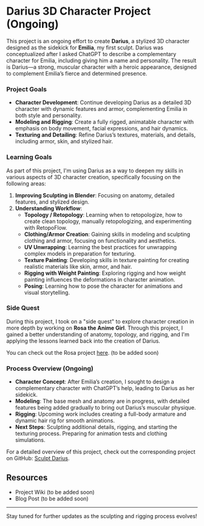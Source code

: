# Darius 3D Character Project (Ongoing)

This project is an ongoing effort to create **Darius**, a stylized 3D character designed as the sidekick for **Emilia**, my first sculpt. Darius was conceptualized after I asked ChatGPT to describe a complementary character for Emilia, including giving him a name and personality. The result is Darius—a strong, muscular character with a heroic appearance, designed to complement Emilia’s fierce and determined presence.

### Project Goals

- **Character Development**: Continue developing Darius as a detailed 3D character with dynamic features and armor, complementing Emilia in both style and personality.
- **Modeling and Rigging**: Create a fully rigged, animatable character with emphasis on body movement, facial expressions, and hair dynamics.
- **Texturing and Detailing**: Refine Darius’s textures, materials, and details, including armor, skin, and stylized hair.

### Learning Goals

As part of this project, I'm using Darius as a way to deepen my skills in various aspects of 3D character creation, specifically focusing on the following areas:

1. **Improving Sculpting in Blender**: Focusing on anatomy, detailed features, and stylized design.
2. **Understanding Workflow**: 
   - **Topology / Retopology**: Learning when to retopologize, how to create clean topology, manually retopologizing, and experimenting with RetopoFlow.
   - **Clothing/Armor Creation**: Gaining skills in modeling and sculpting clothing and armor, focusing on functionality and aesthetics.
   - **UV Unwrapping**: Learning the best practices for unwrapping complex models in preparation for texturing.
   - **Texture Painting**: Developing skills in texture painting for creating realistic materials like skin, armor, and hair.
   - **Rigging with Weight Painting**: Exploring rigging and how weight painting influences the deformations in character animation.
   - **Posing**: Learning how to pose the character for animations and visual storytelling.

### Side Quest

During this project, I took on a "side quest" to explore character creation in more depth by working on **Rosa the Anime Girl**. Through this project, I gained a better understanding of anatomy, topology, and rigging, and I'm applying the lessons learned back into the creation of Darius.

You can check out the Rosa project [here](link_to_Rosa_directory). (to be added soon)

### Process Overview (Ongoing)

- **Character Concept**: After Emilia’s creation, I sought to design a complementary character with ChatGPT’s help, leading to Darius as her sidekick.
- **Modeling**: The base mesh and anatomy are in progress, with detailed features being added gradually to bring out Darius’s muscular physique.
- **Rigging**: Upcoming work includes creating a full-body armature and dynamic hair rig for smooth animations.
- **Next Steps**: Sculpting additional details, rigging, and starting the texturing process. Preparing for animation tests and clothing simulations.

For a detailed overview of this project, check out the corresponding project on GitHub: [Sculpt Darius](https://github.com/users/ux-fran/projects/56).

## Resources
- Project Wiki (to be added soon)
- Blog Post (to be added soon)

---

Stay tuned for further updates as the sculpting and rigging process evolves!
